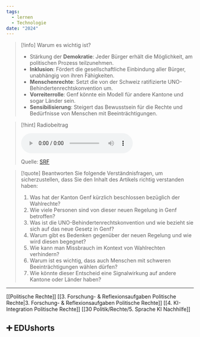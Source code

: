 ```yaml
---
tags:
  - lernen
  - Technologie
date: "2024"
---
```

>[!info] Warum es wichtig ist?
>- Stärkung der **Demokratie**: Jeder Bürger erhält die Möglichkeit, am politischen Prozess teilzunehmen.
>- **Inklusion**: Fördert die gesellschaftliche Einbindung aller Bürger, unabhängig von ihren Fähigkeiten.
>- **Menschenrechte**: Setzt die von der Schweiz ratifizierte UNO-Behindertenrechtskonvention um.
>- **Vorreiterrolle**: Genf könnte ein Modell für andere Kantone und sogar Länder sein.
>- **Sensibilisierung**: Steigert das Bewusstsein für die Rechte und Bedürfnisse von Menschen mit Beeinträchtigungen.

>[!hint] Radiobeitrag
>
><audio controls><source src="https://download-media.srf.ch/world/audio/Rendez-vous-radio/2020/11/Rendez-vous_30-11-2020-1237.mp3"></audio>
>
>Quelle: [SRF](https://www.srf.ch/play/radio/redirect/detail/b036bd26-f50b-43c7-8d83-7cf112dc851a)

>[!quote] Beantworten Sie folgende Verständnisfragen, um sicherzustellen, dass Sie den Inhalt des Artikels richtig verstanden haben:
>1. Was hat der Kanton Genf kürzlich beschlossen bezüglich der Wahlrechte?
>2. Wie viele Personen sind von dieser neuen Regelung in Genf betroffen?
>3. Was ist die UNO-Behindertenrechtskonvention und wie bezieht sie sich auf das neue Gesetz in Genf?
>4. Warum gibt es Bedenken gegenüber der neuen Regelung und wie wird diesen begegnet?
>5. Wie kann man Missbrauch im Kontext von Wahlrechten verhindern?
>6. Warum ist es wichtig, dass auch Menschen mit schweren Beeinträchtigungen wählen dürfen?
>7. Wie könnte dieser Entscheid eine Signalwirkung auf andere Kantone oder Länder haben?

---
[[Politische Rechte]]
[[3. Forschung- & Reflexionsaufgaben Politische Rechte|3. Forschung- & Reflexionsaufgaben Politische Rechte]]
[[4. KI-Integration Politische Rechte]]
[[30 Politik/Rechte/5. Sprache KI Nachhilfe]]

## ➕ EDUshorts
